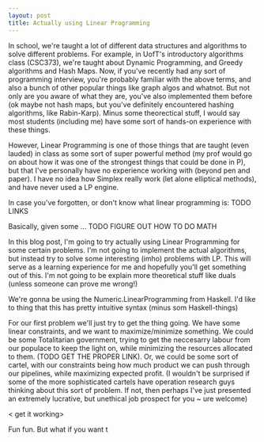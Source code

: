 ```yaml
---
layout: post
title: Actually using Linear Programming
---
```


In school, we're taught a lot of different data structures and algorithms to solve different problems. For example, in UofT's introductory algorithms class (CSC373), we're taught about Dynamic Programming, and Greedy algorithms and Hash Maps. Now, if you've recently had any sort of programming interview, you're probably familiar with the above terms, and also a bunch of other popular things like graph algos and whatnot. But not only are you aware of what they are, you've also implemented them before (ok maybe not hash maps, but you've definitely encountered hashing algorithms, like Rabin-Karp). Minus some theorectical stuff, I would say most students (including me) have some sort of hands-on experience with these things.


However, Linear Programming is one of those things that are taught (even lauded) in class as some sort of super powerful method (my prof would go on about how it was one of the strongest things that could be done in P), but that I've personally have no experience working with (beyond pen and paper). I have no idea how Simplex really work (let alone elliptical methods), and have never used a LP engine. 

In case you've forgotten, or don't know what linear programming is:
TODO LINKS

Basically, given some ...
TODO FIGURE OUT HOW TO DO MATH


In this blog post, I'm going to try actually using Linear Programming for some certain problems. I'm not going to implement the actual algorithms, but instead try to solve some interesting (imho) problems with LP. This will serve as a learning experience for me and hopefully you'll get something out of this. I'm not going to be explain more theoretical stuff like duals (unless someone can prove me wrong!)


We're gonna be using the Numeric.LinearProgramming from Haskell. I'd like to thing that this has pretty intuitive syntax (minus som Haskell-things)


For our first problem we'll just try to get the thing going. We have some linear constraints, and we want to maximize/minimize something. We could be some Totalitarian government, trying to get the neccesarry labour from our populace to keep the light on, while minimizing the resources allocated to them. (TODO GET THE PROPER LINK). Or, we could be some sort of cartel, with our constraints being how much product we can push through our pipelines, while maximizing expected profit. (I wouldn't be surprised if some of the more sophisticated cartels have operation research guys thinking about this sort of problem. If not, then perhaps I've just presented an extremely lucrative, but unethical job prospect for you ~ ure welcome)

< get it working>



Fun fun. But what if you want t




